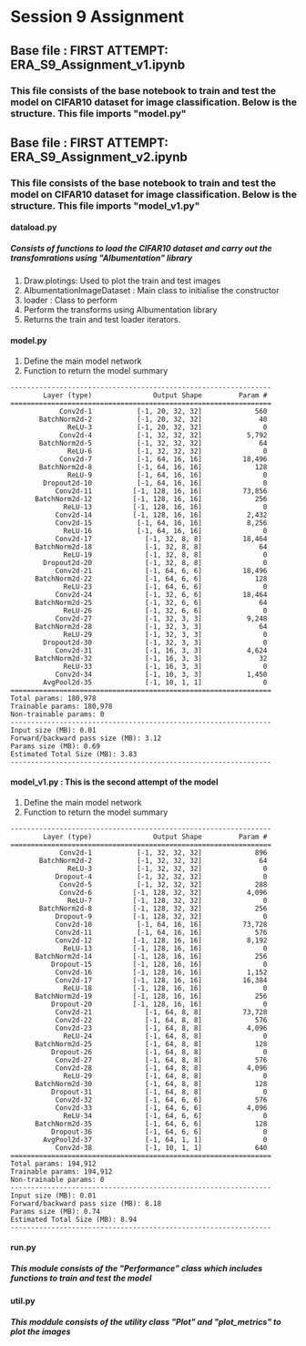 # Session 9 Assignment
## Base file : FIRST ATTEMPT: ERA_S9_Assignment_v1.ipynb
### This file consists of the base notebook to train and test the model on CIFAR10 dataset for image classification. Below is the structure. This file imports "model.py"

## Base file : FIRST ATTEMPT: ERA_S9_Assignment_v2.ipynb
### This file consists of the base notebook to train and test the model on CIFAR10 dataset for image classification. Below is the structure. This file imports "model_v1.py"

#### dataload.py  
##### Consists of functions to load the CIFAR10 dataset and carry out the transfomrations using "Albumentation" library
1. Draw.plotings: Used to plot the train and test images
2. AlbumentationImageDataset : Main class to initialise the constructor
3. loader :  Class to perform
4. Perform the transforms using Albumentation library
5. Returns the train and test loader iterators.

#### model.py 
1. Define the main model network
2. Function to return the model summary
```
----------------------------------------------------------------
        Layer (type)               Output Shape         Param #
================================================================
            Conv2d-1           [-1, 20, 32, 32]             560
       BatchNorm2d-2           [-1, 20, 32, 32]              40
              ReLU-3           [-1, 20, 32, 32]               0
            Conv2d-4           [-1, 32, 32, 32]           5,792
       BatchNorm2d-5           [-1, 32, 32, 32]              64
              ReLU-6           [-1, 32, 32, 32]               0
            Conv2d-7           [-1, 64, 16, 16]          18,496
       BatchNorm2d-8           [-1, 64, 16, 16]             128
              ReLU-9           [-1, 64, 16, 16]               0
        Dropout2d-10           [-1, 64, 16, 16]               0
           Conv2d-11          [-1, 128, 16, 16]          73,856
      BatchNorm2d-12          [-1, 128, 16, 16]             256
             ReLU-13          [-1, 128, 16, 16]               0
           Conv2d-14          [-1, 128, 16, 16]           2,432
           Conv2d-15           [-1, 64, 16, 16]           8,256
             ReLU-16           [-1, 64, 16, 16]               0
           Conv2d-17             [-1, 32, 8, 8]          18,464
      BatchNorm2d-18             [-1, 32, 8, 8]              64
             ReLU-19             [-1, 32, 8, 8]               0
        Dropout2d-20             [-1, 32, 8, 8]               0
           Conv2d-21             [-1, 64, 6, 6]          18,496
      BatchNorm2d-22             [-1, 64, 6, 6]             128
             ReLU-23             [-1, 64, 6, 6]               0
           Conv2d-24             [-1, 32, 6, 6]          18,464
      BatchNorm2d-25             [-1, 32, 6, 6]              64
             ReLU-26             [-1, 32, 6, 6]               0
           Conv2d-27             [-1, 32, 3, 3]           9,248
      BatchNorm2d-28             [-1, 32, 3, 3]              64
             ReLU-29             [-1, 32, 3, 3]               0
        Dropout2d-30             [-1, 32, 3, 3]               0
           Conv2d-31             [-1, 16, 3, 3]           4,624
      BatchNorm2d-32             [-1, 16, 3, 3]              32
             ReLU-33             [-1, 16, 3, 3]               0
           Conv2d-34             [-1, 10, 3, 3]           1,450
        AvgPool2d-35             [-1, 10, 1, 1]               0
================================================================
Total params: 180,978
Trainable params: 180,978
Non-trainable params: 0
----------------------------------------------------------------
Input size (MB): 0.01
Forward/backward pass size (MB): 3.12
Params size (MB): 0.69
Estimated Total Size (MB): 3.83
----------------------------------------------------------------
```
#### model_v1.py  : This is the second attempt of the model
1. Define the main model network
2. Function to return the model summary
```
----------------------------------------------------------------
        Layer (type)               Output Shape         Param #
================================================================
            Conv2d-1           [-1, 32, 32, 32]             896
       BatchNorm2d-2           [-1, 32, 32, 32]              64
              ReLU-3           [-1, 32, 32, 32]               0
           Dropout-4           [-1, 32, 32, 32]               0
            Conv2d-5           [-1, 32, 32, 32]             288
            Conv2d-6          [-1, 128, 32, 32]           4,096
              ReLU-7          [-1, 128, 32, 32]               0
       BatchNorm2d-8          [-1, 128, 32, 32]             256
           Dropout-9          [-1, 128, 32, 32]               0
           Conv2d-10           [-1, 64, 16, 16]          73,728
           Conv2d-11           [-1, 64, 16, 16]             576
           Conv2d-12          [-1, 128, 16, 16]           8,192
             ReLU-13          [-1, 128, 16, 16]               0
      BatchNorm2d-14          [-1, 128, 16, 16]             256
          Dropout-15          [-1, 128, 16, 16]               0
           Conv2d-16          [-1, 128, 16, 16]           1,152
           Conv2d-17          [-1, 128, 16, 16]          16,384
             ReLU-18          [-1, 128, 16, 16]               0
      BatchNorm2d-19          [-1, 128, 16, 16]             256
          Dropout-20          [-1, 128, 16, 16]               0
           Conv2d-21             [-1, 64, 8, 8]          73,728
           Conv2d-22             [-1, 64, 8, 8]             576
           Conv2d-23             [-1, 64, 8, 8]           4,096
             ReLU-24             [-1, 64, 8, 8]               0
      BatchNorm2d-25             [-1, 64, 8, 8]             128
          Dropout-26             [-1, 64, 8, 8]               0
           Conv2d-27             [-1, 64, 8, 8]             576
           Conv2d-28             [-1, 64, 8, 8]           4,096
             ReLU-29             [-1, 64, 8, 8]               0
      BatchNorm2d-30             [-1, 64, 8, 8]             128
          Dropout-31             [-1, 64, 8, 8]               0
           Conv2d-32             [-1, 64, 6, 6]             576
           Conv2d-33             [-1, 64, 6, 6]           4,096
             ReLU-34             [-1, 64, 6, 6]               0
      BatchNorm2d-35             [-1, 64, 6, 6]             128
          Dropout-36             [-1, 64, 6, 6]               0
        AvgPool2d-37             [-1, 64, 1, 1]               0
           Conv2d-38             [-1, 10, 1, 1]             640
================================================================
Total params: 194,912
Trainable params: 194,912
Non-trainable params: 0
----------------------------------------------------------------
Input size (MB): 0.01
Forward/backward pass size (MB): 8.18
Params size (MB): 0.74
Estimated Total Size (MB): 8.94
----------------------------------------------------------------
```
#### run.py
##### This module consists of the "Performance" class which includes functions to train and test the model

#### util.py
##### This moddule consists of the utility class "Plot" and "plot_metrics" to plot the images
